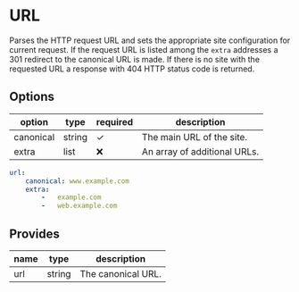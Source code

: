 # URL
Parses the HTTP request URL and sets the appropriate site configuration for current request. If the request URL is listed among the `extra` addresses a 301 redirect to the canonical URL is made. If there is no site with the requested URL a response with 404 HTTP status code is returned.

## Options
option           | type   | required | description
-----------------|--------|----------|------------
canonical        | string | ✓        | The main URL of the site.
extra            | list   | ❌       | An array of additional URLs.

```yaml
url:
    canonical: www.example.com
    extra:
        -   example.com
        -   web.example.com
```

## Provides
name | type     | description
-----|----------|------------
url  | string   | The canonical URL. 


